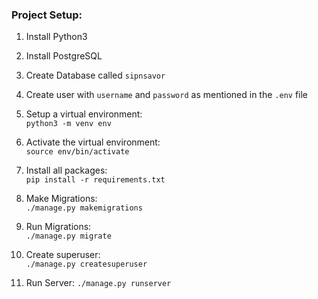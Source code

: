 ### Project Setup:
1. Install Python3<br/>

2. Install PostgreSQL<br/>

3. Create Database called `sipnsavor`<br/>

4. Create user with `username` and `password` as mentioned in the `.env` file<br/>

5. Setup a virtual environment:<br/>
`python3 -m venv env`

6. Activate the virtual environment:<br/>
`source env/bin/activate`

7. Install all packages:<br/>
`pip install -r requirements.txt`

8. Make Migrations:<br/>
`./manage.py makemigrations`

9. Run Migrations:<br/>
`./manage.py migrate`

10. Create superuser:<br/>
`./manage.py createsuperuser`

11. Run Server:
`./manage.py runserver`


